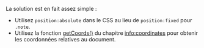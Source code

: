 La solution est en fait assez simple :

- Utilisez `position:absolute` dans le CSS au lieu de `position:fixed` pour `.note`.
- Utilisez la fonction [getCoords()](info:coordinates#getCoords) du chapitre <info:coordinates> pour obtenir les coordonnées relatives au document.
